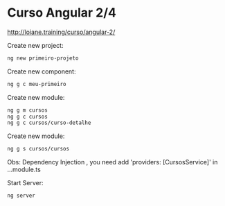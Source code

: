 # Curso Angular 2/4
http://loiane.training/curso/angular-2/

Create new project:
```bash 
ng new primeiro-projeto
```
Create new component:
```bash 
ng g c meu-primeiro
```

Create new module:
```bash
ng g m cursos
ng g c cursos
ng g c cursos/curso-detalhe
```

Create new module:
```bash
ng g s cursos/cursos
```
Obs: Dependency Injection , you need add  'providers: [CursosService]'  in ...module.ts

Start Server:
```bash 
ng server
```
